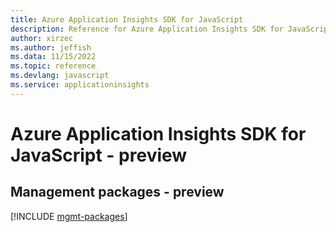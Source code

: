 ```yaml
---
title: Azure Application Insights SDK for JavaScript
description: Reference for Azure Application Insights SDK for JavaScript
author: xirzec
ms.author: jeffish
ms.data: 11/15/2022
ms.topic: reference
ms.devlang: javascript
ms.service: applicationinsights
---
```

# Azure Application Insights SDK for JavaScript - preview

## Management packages - preview
[!INCLUDE [mgmt-packages](application-insights-mgmt-index.md)]